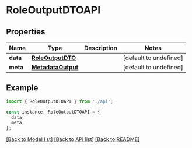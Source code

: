 # RoleOutputDTOAPI

## Properties

| Name     | Type                                    | Description | Notes                  |
| -------- | --------------------------------------- | ----------- | ---------------------- |
| **data** | [**RoleOutputDTO**](RoleOutputDTO.md)   |             | [default to undefined] |
| **meta** | [**MetadataOutput**](MetadataOutput.md) |             | [default to undefined] |

## Example

```typescript
import { RoleOutputDTOAPI } from './api';

const instance: RoleOutputDTOAPI = {
  data,
  meta,
};
```

[[Back to Model list]](../README.md#documentation-for-models) [[Back to API list]](../README.md#documentation-for-api-endpoints) [[Back to README]](../README.md)

